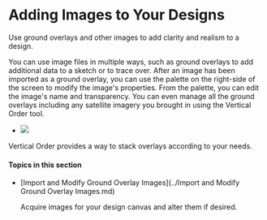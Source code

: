# Adding Images to Your Designs

Use ground overlays and other images to add clarity and realism to a design.
 

You can use image files in multiple ways, such as ground overlays to add additional data to a sketch or to trace over. After an image has been imported as a ground overlay, you can use the palette on the right-side of the screen to modify the image's properties. From the palette, you can edit the image's name and transparency. You can even manage all the ground overlays including any satellite imagery you brought in using the Vertical Order tool.

* ![](Images/GUID-578B6BC6-50DD-4AD4-8BE1-8B232EC66E59-low.png)

Vertical Order provides a way to stack overlays according to your needs.

  

#### Topics in this section

* [Import and Modify Ground Overlay Images](../Import and Modify Ground Overlay Images.md)
    
    Acquire images for your design canvas and alter them if desired.

